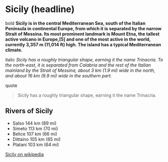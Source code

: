
# Sicily   (headline)


bold **Sicily is in the central Mediterranean Sea, south of the Italian Peninsula in continental Europe, from which it is separated by the narrow Strait of Messina. Its most prominent landmark is Mount Etna, the tallest active volcano in Europe,[5] and one of the most active in the world, currently 3,357 m (11,014 ft) high. The island has a typical Mediterranean climate.**

italic *Sicily has a roughly triangular shape, earning it the name Trinacria. To the north-east, it is separated from Calabria and the rest of the Italian mainland by the Strait of Messina, about 3 km (1.9 mi) wide in the north, and about 16 km (9.9 mi) wide in the southern part.*

quote 
>Sicily has a roughly triangular shape, earning it the name Trinacria.

## Rivers of Sicily
+ Salso	144 km (89 mi)
+ Simeto	113 km (70 mi)
+ Belice	107 km (66 mi)
+ Dittaino	105 km (65 mi)
+ Platani	103 km (64 mi)


<a href="https://en.wikipedia.org/wiki/Sicily" target="_blank">Sicily on wikipedia</a>


